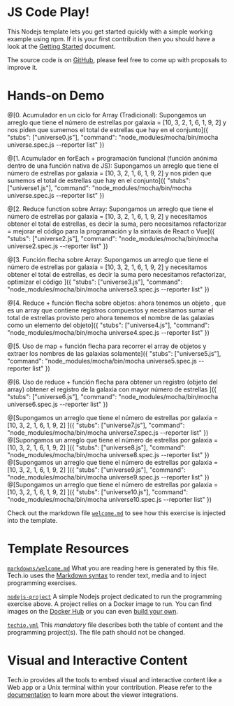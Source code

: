 # JS Code Play!

This Nodejs template lets you get started quickly with a simple working example using npm. If it is your first contribution then you should have a look at the [Getting Started](https://tech.io/doc/getting-started-create-playground) document.


The source code is on [GitHub](https://github.com/TechDotIO/nodejs-template), please feel free to come up with proposals to improve it.

# Hands-on Demo

@[0. Acumulador en un ciclo for Array (Tradicional): Supongamos un arreglo que tiene el número de estrellas por galaxia = [10, 3, 2, 1, 6, 1, 9, 2] y nos piden que sumemos el total de estrellas que hay en el conjunto]({ "stubs": ["universe0.js"], "command": "node_modules/mocha/bin/mocha universe.spec.js --reporter list" })

@[1. Acumulador en forEach + programación funcional (función anónima dentro de una función nativa de JS): Supongamos un arreglo que tiene el número de estrellas por galaxia = [10, 3, 2, 1, 6, 1, 9, 2] y nos piden que sumemos el total de estrellas que hay en el conjunto]({ "stubs": ["universe1.js"], "command": "node_modules/mocha/bin/mocha universe.spec.js --reporter list" })

@[2. Reduce function sobre Array: Supongamos un arreglo que tiene el número de estrellas por galaxia = [10, 3, 2, 1, 6, 1, 9, 2] y necesitamos obtener el total de estrellas, es decir la suma, pero necesitamos refactorizar = mejorar el código para la programación y la sintaxis de React o Vue]({ "stubs": ["universe2.js"], "command": "node_modules/mocha/bin/mocha universe2.spec.js --reporter list" })

@[3. Función flecha sobre Array: Supongamos un arreglo que tiene el número de estrellas por galaxia = [10, 3, 2, 1, 6, 1, 9, 2] y necesitamos obtener el total de estrellas, es decir la suma pero necesitamos refactorizar, optimizar el código ]({ "stubs": ["universe3.js"], "command": "node_modules/mocha/bin/mocha universe3.spec.js --reporter list" })

@[4. Reduce + función flecha sobre objetos: ahora tenemos un objeto , que es un array que contiene registros compuestos y necesitamos sumar el total de estrellas provisto pero ahora tenemos el nombre de las galaxias como un elemento del objeto]({ "stubs": ["universe4.js"], "command": "node_modules/mocha/bin/mocha universe4.spec.js --reporter list" })

@[5. Uso de map + función flecha para recorrer el array de objetos y extraer los nombres de las galaxias solamente]({ "stubs": ["universe5.js"], "command": "node_modules/mocha/bin/mocha universe5.spec.js --reporter list" })

@[6. Uso de reduce + función flecha para obtener un registro (objeto del array) obtener el registro de la galaxia con mayor número de estrellas ]({ "stubs": ["universe6.js"], "command": "node_modules/mocha/bin/mocha universe6.spec.js --reporter list" })

@[Supongamos un arreglo que tiene el número de estrellas por galaxia = [10, 3, 2, 1, 6, 1, 9, 2] ]({ "stubs": ["universe7.js"], "command": "node_modules/mocha/bin/mocha universe7.spec.js --reporter list" })
@[Supongamos un arreglo que tiene el número de estrellas por galaxia = [10, 3, 2, 1, 6, 1, 9, 2] ]({ "stubs": ["universe8.js"], "command": "node_modules/mocha/bin/mocha universe8.spec.js --reporter list" })
@[Supongamos un arreglo que tiene el número de estrellas por galaxia = [10, 3, 2, 1, 6, 1, 9, 2] ]({ "stubs": ["universe9.js"], "command": "node_modules/mocha/bin/mocha universe9.spec.js --reporter list" })
@[Supongamos un arreglo que tiene el número de estrellas por galaxia = [10, 3, 2, 1, 6, 1, 9, 2] ]({ "stubs": ["universe10.js"], "command": "node_modules/mocha/bin/mocha universe10.spec.js --reporter list" })

Check out the markdown file [`welcome.md`](https://github.com/TechDotIO/nodejs-template/blob/master/markdowns/welcome.md) to see how this exercise is injected into the template.

# Template Resources

[`markdowns/welcome.md`](https://github.com/TechDotIO/nodejs-template/blob/master/markdowns/welcome.md)
What you are reading here is generated by this file. Tech.io uses the [Markdown syntax](https://tech.io/doc/reference-markdowns) to render text, media and to inject programming exercises.


[`nodejs-project`](https://github.com/TechDotIO/nodejs-template/tree/master/nodejs-project)
A simple Nodejs project dedicated to run the programming exercise above. A project relies on a Docker image to run. You can find images on the [Docker Hub](https://hub.docker.com/explore/) or you can even [build your own](https://tech.io/doc/reference-runner).


[`techio.yml`](https://github.com/TechDotIO/nodejs-template/blob/master/techio.yml)
This *mandatory* file describes both the table of content and the programming project(s). The file path should not be changed.


# Visual and Interactive Content

Tech.io provides all the tools to embed visual and interactive content like a Web app or a Unix terminal within your contribution. Please refer to the [documentation](https://tech.io/doc) to learn more about the viewer integrations.
